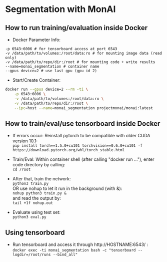 # Segmentation with MonAI

## How to run training/evaluation inside Docker
   * Docker Parameter Info:  
   ```
   -p 6543:6006 # for tensorboard access at port 6543
   -v /data/path/to/volumes:/root/data:ro # for mounting image data (read only)
   -v /data/path/to/repo/dir:/root # for mounting code + write results
   --name=monai_segmentation # container name
   --gpus device=2 # use last gpu (gpu id 2) 
   ```

   * Start/Create Container:  
   ```bash
   docker run --gpus device=2 --rm -ti \
       -p 6543:6006 \
       -v /data/path/to/volumes:/root/data:ro \
       -v /data/path/to/repo/dir:/root \
       --ipc=host --name=monai_segmentation projectmonai/monai:latest
   ```

## How to train/eval/use tensorboard inside Docker
  * If errors occur: Reinstall pytorch to be compatible with older CUDA version 10.1:  
    `pip install torch==1.5.0+cu101 torchvision==0.6.0+cu101 -f https://download.pytorch.org/whl/torch_stable.html`

  * Train/Eval:
    Within container shell (after calling "docker run ..."), enter code directory by calling:  
    `cd /root`

  * After that, train the network:  
    `python3 train.py`  
    OR use nohup to let it run in the background (with &):  
    `nohup python3 train.py &`  
    and read the output by:  
    `tail +1f nohup.out`

  * Evaluate using test set:  
    `python3 eval.py`

## Using tensorboard
  * Run tensorboard and access it through http://HOSTNAME:6543/ :  
    `docker exec -ti monai_segmentation bash -c "tensorboard --logdir=/root/runs --bind_all"`
